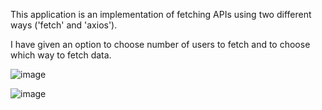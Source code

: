 This application is an implementation of fetching APIs using two different ways ('fetch' and 'axios').

I have given an option to choose number of users to fetch and to choose which way to fetch data.

![image](https://user-images.githubusercontent.com/70018226/213872869-2e96dd36-4dc8-4f19-b3fb-419d2919c1d8.png)

![image](https://user-images.githubusercontent.com/70018226/213872882-0b3c1b04-f7cd-4c33-ab07-7b167bb9e2fd.png)
